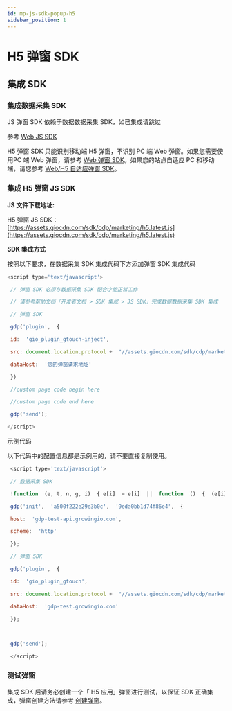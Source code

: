 ```yaml
---
id: mp-js-sdk-popup-h5
sidebar_position: 1
---
```


# H5 弹窗 SDK

## 集成 SDK[](#ji-cheng-sdk)

### 集成数据采集 SDK[](#1-ji-cheng-shu-ju-cai-ji-sdk)

JS 弹窗 SDK 依赖于数据数据采集 SDK，如已集成请跳过

参考 [Web JS SDK](https://growingio.github.io/growingio-sdk-docs/docs/webjs/base/getting_started)​

H5 弹窗 SDK 只能识别移动端 H5 弹窗，不识别 PC 端 Web 弹窗。如果您需要使用PC 端 Web 弹窗，请参考 [Web 弹窗 SDK](/docs/developer-manual/sdk-integration/marketing-platform-sdk/js-sdk/mp-js-sdk-popup-web)。如果您的站点自适应 PC 和移动端，请您参考 [Web/H5 自适应弹窗 SDK](/docs/developer-manual/sdk-integration/marketing-platform-sdk/js-sdk/mp-js-sdk-popup-web-h5-autofix)。


### 集成 H5 弹窗 JS SDK[](#2-ji-cheng-h5-dan-chuang-js-sdk)

**JS 文件下载地址:**

H5 弹窗 JS SDK：[https://assets.giocdn.com/sdk/cdp/marketing/h5.latest.js](https://assets.giocdn.com/sdk/cdp/marketing/h5.latest.js)​

**SDK 集成方式**

按照以下要求，在数据采集 SDK 集成代码下方添加弹窗 SDK 集成代码

```js
<script type='text/javascript'>

 // 弹窗 SDK 必须与数据采集 SDK 配合才能正常工作

 // 请参考帮助文档「开发者文档 > SDK 集成 > JS SDK」完成数据数据采集 SDK 集成

 // 弹窗 SDK

 gdp('plugin',  {

 id:  'gio_plugin_gtouch-inject',

 src: document.location.protocol +  "//assets.giocdn.com/sdk/cdp/marketing/h5.latest.js",

 dataHost:  '您的弹窗请求地址'

 })

 //custom page code begin here

 //custom page code end here

 gdp('send');

</script>
```

示例代码

以下代码中的配置信息都是示例用的，请不要直接复制使用。

```js
 <script type='text/javascript'>

 // 数据采集 SDK 

 !function  (e, t, n, g, i)  { e[i]  = e[i]  ||  function  ()  {  (e[i].q = e[i].q ||  []).push(arguments)  }, n = t.createElement("script"), tag = t.getElementsByTagName("script")[0], n.async  =  1, n.src = g, tag.parentNode.insertBefore(n, tag)  }(window, document,  "script",  "https://assets.giocdn.com/cdp/gio.js",  "gdp");

 gdp('init',  'a500f222e29e3b0c',  '9eda0bb1d74f86e4',  {

 host:  'gdp-test-api.growingio.com',

 scheme:  'http'

 });

 // 弹窗 SDK

 gdp('plugin',  {

 id:  'gio_plugin_gtouch',

 src: document.location.protocol +  "//assets.giocdn.com/sdk/cdp/marketing/h5.latest.js",

 dataHost:  'gdp-test.growingio.com'

 });

​

 gdp('send');

 </script>
```


### 测试弹窗[](#3-ce-shi-dan-chuang)

集成 SDK 后请务必创建一个「 H5 应用」弹窗进行测试，以保证 SDK 正确集成，弹窗创建方法请参考 [创建弹窗](/docs/product-manual/marketing-platform/user-operation/popup/create-popup)。
